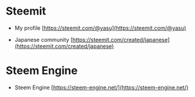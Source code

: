 # Steemit 

* My profile
[https://steemit.com/@yasu](https://steemit.com/@yasu)

* Japanese community
[https://steemit.com/created/japanese](https://steemit.com/created/japanese)

# Steem Engine 

* Steem Engine
[https://steem-engine.net/](https://steem-engine.net/)
